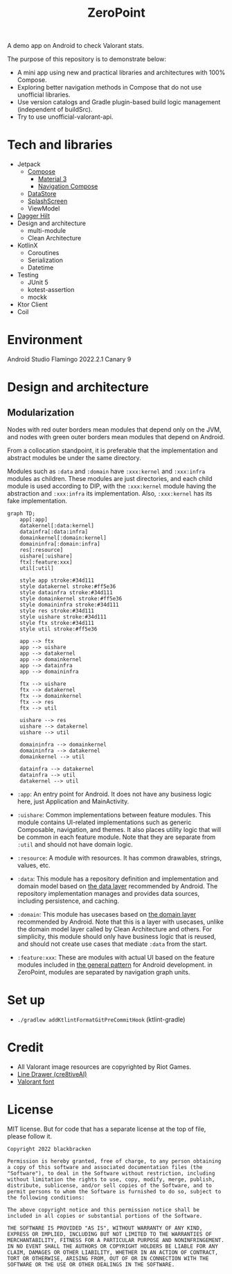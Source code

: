 <h1 align="center">ZeroPoint</h1><br />

A demo app on Android to check Valorant stats.

The purpose of this repository is to demonstrate below:

- A mini app using new and practical libraries and architectures with 100% Compose.
- Exploring better navigation methods in Compose that do not use unofficial libraries.
- Use version catalogs and Gradle plugin-based build logic management (independent of buildSrc).
- Try to use unofficial-valorant-api.

# Tech and libraries

- Jetpack
  - [Compose](https://developer.android.com/jetpack/compose)
    - [Material 3](https://developer.android.com/jetpack/androidx/releases/compose-material3)
    - [Navigation Compose](https://developer.android.com/jetpack/compose/navigation)
  - [DataStore](https://developer.android.com/jetpack/androidx/releases/datastore)
  - [SplashScreen](https://developer.android.com/jetpack/androidx/releases/core#core-splashscreen-1.0.0)
  - ViewModel
- [Dagger Hilt](https://developer.android.com/training/dependency-injection/hilt-android)
- Design and architecture
  - multi-module
  - Clean Architecture
- KotlinX
  - Coroutines
  - Serialization
  - Datetime
- Testing
  - JUnit 5
  - kotest-assertion
  - mockk
- Ktor Client
- Coil

# Environment

Android Studio Flamingo 2022.2.1 Canary 9

# Design and architecture

## Modularization

Nodes with red outer borders mean modules that depend only on the JVM,
and nodes with green outer borders mean modules that depend on Android.

From a collocation standpoint, it is preferable that the implementation and abstract modules be under the same directory.

Modules such as `:data` and `:domain` have `:xxx:kernel` and `:xxx:infra` modules as children. These modules are just directories, and each child module is used according to DIP, with the `:xxx:kernel` module having the abstraction and `:xxx:infra` its implementation. Also, `:xxx:kernel` has its fake implementation.

```mermaid
graph TD;
    app[:app]
    datakernel[:data:kernel]
    datainfra[:data:infra]
    domainkernel[:domain:kernel]
    domaininfra[:domain:infra]
    res[:resource]
    uishare[:uishare]
    ftx[:feature:xxx]
    util[:util]

    style app stroke:#34d111
    style datakernel stroke:#ff5e36
    style datainfra stroke:#34d111
    style domainkernel stroke:#ff5e36
    style domaininfra stroke:#34d111
    style res stroke:#34d111
    style uishare stroke:#34d111
    style ftx stroke:#34d111
    style util stroke:#ff5e36

    app --> ftx
    app --> uishare
    app --> datakernel
    app --> domainkernel
    app --> datainfra
    app --> domaininfra

    ftx --> uishare
    ftx --> datakernel
    ftx --> domainkernel
    ftx --> res
    ftx --> util

    uishare --> res
    uishare --> datakernel
    uishare --> util

    domaininfra --> domainkernel
    domaininfra --> datakernel
    domainkernel --> util

    datainfra --> datakernel
    datainfra --> util
    datakernel --> util
```

- `:app`: An entry point for Android. It does not have any business logic here, just Application and MainActivity.

- `:uishare`: Common implementations between feature modules. This module contains UI-related implementations such as generic Composable, navigation, and themes. It also places utility logic that will be common in each feature module. Note that they are separate from `:util` and should not have domain logic.

- `:resource`: A module with resources. It has common drawables, strings, values, etc.

- `:data`: This module has a repository definition and implementation and domain model based on [the data layer](https://developer.android.com/topic/architecture#data-layer) recommended by Android. The repository implementation manages and provides data sources, including persistence, and caching.

- `:domain`: This module has usecases based on [the domain layer](https://developer.android.com/topic/architecture/domain-layer) recommended by Android. Note that this is a layer with usecases, unlike the domain model layer called by Clean Architecture and others. For simplicity, this module should only have business logic that is reused, and should not create use cases that mediate `:data` from the start.

- `:feature:xxx`: These are modules with actual UI based on the feature modules included in [the general pattern](https://developer.android.com/topic/modularization/patterns) for Android development. in ZeroPoint, modules are separated by navigation graph units.

# Set up

- `./gradlew addKtlintFormatGitPreCommitHook` (ktlint-gradle)

# Credit
- All Valorant image resources are copyrighted by Riot Games.
- [Line Drawer (cre8tiveAI)](https://ja.cre8tiveai.com/lid)
- [Valorant font](https://www.dafont.com/valorant.font)

# License

MIT license. But for code that has a separate license at the top of file, please follow it.

```
Copyright 2022 blackbracken

Permission is hereby granted, free of charge, to any person obtaining a copy of this software and associated documentation files (the "Software"), to deal in the Software without restriction, including without limitation the rights to use, copy, modify, merge, publish, distribute, sublicense, and/or sell copies of the Software, and to permit persons to whom the Software is furnished to do so, subject to the following conditions:

The above copyright notice and this permission notice shall be included in all copies or substantial portions of the Software.

THE SOFTWARE IS PROVIDED "AS IS", WITHOUT WARRANTY OF ANY KIND, EXPRESS OR IMPLIED, INCLUDING BUT NOT LIMITED TO THE WARRANTIES OF MERCHANTABILITY, FITNESS FOR A PARTICULAR PURPOSE AND NONINFRINGEMENT. IN NO EVENT SHALL THE AUTHORS OR COPYRIGHT HOLDERS BE LIABLE FOR ANY CLAIM, DAMAGES OR OTHER LIABILITY, WHETHER IN AN ACTION OF CONTRACT, TORT OR OTHERWISE, ARISING FROM, OUT OF OR IN CONNECTION WITH THE SOFTWARE OR THE USE OR OTHER DEALINGS IN THE SOFTWARE.
```
